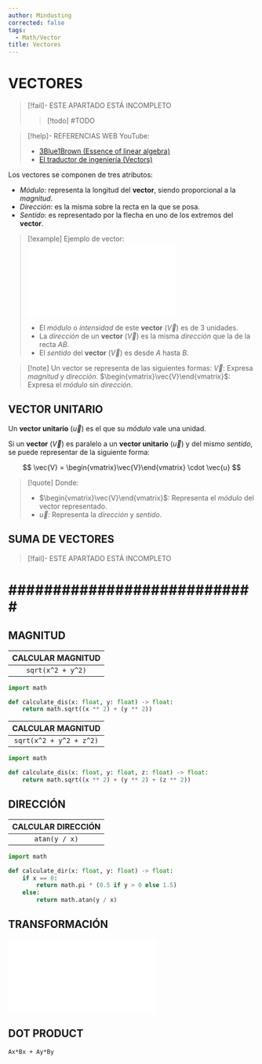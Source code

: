 ```yaml
---
author: Mindusting
corrected: false
tags:
  - Math/Vector
title: Vectores
---
```


# VECTORES

> [!fail]- ESTE APARTADO ESTÁ INCOMPLETO
> > [!todo] #TODO

> [!help]- REFERENCIAS WEB
> YouTube:
> - [3Blue1Brown (Essence of linear algebra)](https://youtube.com/playlist?list=PLZHQObOWTQDPD3MizzM2xVFitgF8hE_ab&si=9YzrArg_yeN4oTzZ)
> - [El traductor de ingeniería (Vectors)](https://youtu.be/eXA4806YuqY)

Los vectores se componen de tres atributos:

- *Módulo*: representa la longitud del **vector**, siendo proporcional a la *magnitud*.
- *Dirección*: es la misma sobre la recta en la que se posa.
- *Sentido*: es representado por la flecha en uno de los extremos del **vector**.

> [!example] Ejemplo de vector:
> ![#center](excalidraw/math_vector_f10.md)
> - El *módulo* o *intensidad* de este **vector** ($\vec{V}$) es de 3 unidades.
> - La *dirección* de un **vector** ($\vec{V}$) es la misma *dirección* que la de la recta $AB$.
> - El *sentido* del **vector** ($\vec{V}$) es desde $A$ hasta $B$.

> [!note] Un vector se representa de las siguientes formas:
> $\vec{V}$: Expresa *magnitud* y *dirección*.
> $\begin{vmatrix}\vec{V}\end{vmatrix}$: Expresa el *módulo* sin *dirección*.

## VECTOR UNITARIO

Un **vector unitario** ($\vec{u}$) es el que su *módulo* vale una unidad.

Si un **vector** ($\vec{V}$) es paralelo a un **vector unitario** ($\vec{u}$) y del mismo *sentido*, se puede representar de la siguiente forma:

$$
\vec{V} = \begin{vmatrix}\vec{V}\end{vmatrix} \cdot \vec{u}
$$

> [!quote] Donde:
> - $\begin{vmatrix}\vec{V}\end{vmatrix}$: Representa el *módulo* del vector representado.
> - $\vec{u}$: Representa la *dirección* y *sentido*.

## SUMA DE VECTORES

> [!fail]- ESTE APARTADO ESTÁ INCOMPLETO

# \############################

## MAGNITUD

| CALCULAR MAGNITUD  |
|:------------------:|
| `sqrt(x^2 + y^2)` |

```python
import math

def calculate_dis(x: float, y: float) -> float:
    return math.sqrt((x ** 2) + (y ** 2))
```

|    CALCULAR MAGNITUD     |
|:------------------------:|
| `sqrt(x^2 + y^2 + z^2)` |

```python
import math

def calculate_dis(x: float, y: float, z: float) -> float:
    return math.sqrt((x ** 2) + (y ** 2) + (z ** 2))
```

## DIRECCIÓN

| CALCULAR DIRECCIÓN |
|:------------------:|
|   `atan(y / x)`   |

```python
import math

def calculate_dir(x: float, y: float) -> float:
    if x == 0:
        return math.pi * (0.5 if y > 0 else 1.5)
    else:
        return math.atan(y / x)
```

## TRANSFORMACIÓN

![dibujo_tranformacion_de_vectores](../excalidraw/dibujo_tranformacion_de_vectores.md)

## DOT PRODUCT

`Ax*Bx + Ay*By`

